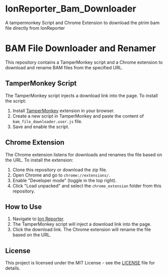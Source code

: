 # IonReporter_Bam_Downloader
A tampermonkey Script and Chrome Extension to download the ptrim bam file directly from IonReporter

# BAM File Downloader and Renamer

This repository contains a TamperMonkey script and a Chrome extension to download and rename BAM files from the specified URL.

## TamperMonkey Script

The TamperMonkey script injects a download link into the page. To install the script:

1. Install [TamperMonkey](https://www.tampermonkey.net/) extension in your browser.
2. Create a new script in TamperMonkey and paste the content of `bam_file_downloader.user.js` file.
3. Save and enable the script.

## Chrome Extension

The Chrome extension listens for downloads and renames the file based on the URL. To install the extension:

1. Clone this repository or download the zip file.
2. Open Chrome and go to `chrome://extensions/`.
3. Enable "Developer mode" (toggle in the top right).
4. Click "Load unpacked" and select the `chrome_extension` folder from this repository.

## How to Use

1. Navigate to [Ion Reporter](https://ionreporter.thermofisher.com).
2. The TamperMonkey script will inject a download link into the page.
3. Click the download link. The Chrome extension will rename the file based on the URL.

## License

This project is licensed under the MIT License - see the [LICENSE](LICENSE) file for details.
